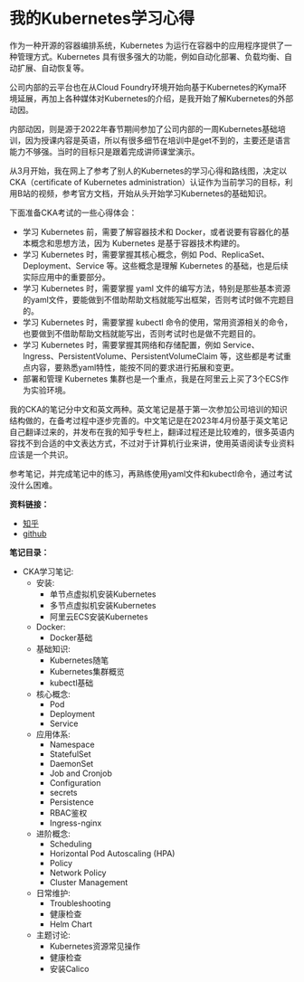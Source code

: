 # 我的Kubernetes学习心得

作为一种开源的容器编排系统，Kubernetes 为运行在容器中的应用程序提供了一种管理方式。Kubernetes 具有很多强大的功能，例如自动化部署、负载均衡、自动扩展、自动恢复等。

公司内部的云平台也在从Cloud Foundry环境开始向基于Kubernetes的Kyma环境延展，再加上各种媒体对Kubernetes的介绍，是我开始了解Kubernetes的外部动因。

内部动因，则是源于2022年春节期间参加了公司内部的一周Kubernetes基础培训，因为授课内容是英语，所以有很多细节在培训中是get不到的，主要还是语言能力不够强。当时的目标只是跟着完成讲师课堂演示。

从3月开始，我在网上了参考了别人的Kubernetes的学习心得和路线图，决定以CKA（certificate of Kubernetes administration）认证作为当前学习的目标，利用B站的视频，参考官方文档，开始从头开始学习Kubernetes的基础知识。

下面准备CKA考试的一些心得体会：

* 学习 Kubernetes 前，需要了解容器技术和 Docker，或者说要有容器化的基本概念和思想方法，因为 Kubernetes 是基于容器技术构建的。
* 学习 Kubernetes 时，需要掌握其核心概念，例如 Pod、ReplicaSet、Deployment、Service 等。这些概念是理解 Kubernetes 的基础，也是后续实际应用中的重要部分。
* 学习 Kubernetes 时，需要掌握 yaml 文件的编写方法，特别是那些基本资源的yaml文件，要能做到不借助帮助文档就能写出框架，否则考试时做不完题目的。
* 学习 Kubernetes 时，需要掌握 kubectl 命令的使用，常用资源相关的命令，也要做到不借助帮助文档就能写出，否则考试时也是做不完题目的。
* 学习 Kubernetes 时，需要掌握其网络和存储配置，例如 Service、Ingress、PersistentVolume、PersistentVolumeClaim 等，这些都是考试重点内容，要熟悉yaml特性，能按不同的要求进行拓展和变更。
* 部署和管理 Kubernetes 集群也是一个重点，我是在阿里云上买了3个ECS作为实验环境。

我的CKA的笔记分中文和英文两种。英文笔记是基于第一次参加公司培训的知识结构做的，在备考过程中逐步完善的。中文笔记是在2023年4月份基于英文笔记自己翻译过来的，并发布在我的知乎专栏上，翻译过程还是比较难的，很多英语内容找不到合适的中文表达方式，不过对于计算机行业来讲，使用英语阅读专业资料应该是一个共识。

参考笔记，并完成笔记中的练习，再熟练使用yaml文件和kubectl命令，通过考试没什么困难。

**资料链接：**

* [知乎](https://zhuanlan.zhihu.com/p/624388855)
* [github](https://huyuhui001.github.io/mySite/k8s/)

**笔记目录：**

* CKA学习笔记:
  * 安装:
    * 单节点虚拟机安装Kubernetes
    * 多节点虚拟机安装Kubernetes
    * 阿里云ECS安装Kubernetes
  * Docker:
    * Docker基础
  * 基础知识:
    * Kubernetes随笔
    * Kubernetes集群概览
    * kubectl基础
  * 核心概念:
    * Pod
    * Deployment
    * Service
  * 应用体系:
    * Namespace
    * StatefulSet
    * DaemonSet
    * Job and Cronjob
    * Configuration
    * secrets
    * Persistence
    * RBAC鉴权
    * Ingress-nginx
  * 进阶概念:
    * Scheduling
    * Horizontal Pod Autoscaling (HPA)
    * Policy
    * Network Policy
    * Cluster Management
  * 日常维护:
    * Troubleshooting
    * 健康检查
    * Helm Chart
  * 主题讨论:
    * Kubernetes资源常见操作
    * 健康检查
    * 安装Calico
